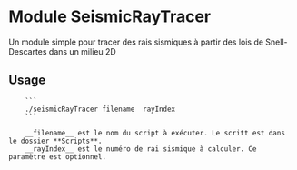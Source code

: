 Module SeismicRayTracer
===========================

Un module simple pour tracer des rais sismiques à partir des lois de Snell-Descartes
dans un milieu 2D

Usage
-------

        ```
        ./seismicRayTracer filename  rayIndex
        ```

        __filename__ est le nom du script à exécuter. Le scritt est dans le dossier **Scripts**.
        __rayIndex__ est le numéro de rai sismique à calculer. Ce paramètre est optionnel.